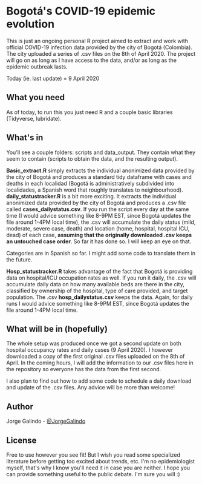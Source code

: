 # Bogotá's COVID-19 epidemic evolution

This is just an ongoing personal R project aimed to extract and work with official COVID-19 infection data provided by the city of Bogotá (Colombia). The city uploaded a series of .csv files on the 8th of April 2020. The project will go on as long as I have access to the data, and/or as long as the epidemic outbreak lasts.

Today (ie. last update) = 9 April 2020

## What you need

As of today, to run this you just need R and a couple basic libraries (Tidyverse, lubridate).

## What's in

You'll see a couple folders: scripts and data_output. They contain what they seem to contain (scripts to obtain the data, and the resulting output).

**Basic_extract.R** simply extracts the individual anonimized data provided by the city of Bogotá and produces a standard tidy dataframe with cases and deaths in each localidad (Bogotá is administratively subdivided into localidades, a Spanish word that roughly translates to neighbourhood).
**daily_statustracker.R** is a bit more exciting. It extracts the individual anonimized data provided by the city of Bogotá and produces a .csv file called **cases_dailystatus.csv**. If you run the script every day at the same time (I would advice something like 8-9PM EST, since Bogotá updates the file around 1-4PM local time), the .csv will accumulate the daily status (mild, moderate, severe case, death) and location (home, hospital, hospital ICU, dead) of each case, **assuming that the originally downloaded .csv keeps an untouched case order**. So far it has done so. I will keep an eye on that.

Categories are in Spanish so far. I might add some code to translate them in the future.


**Hosp_statustracker.R** takes advantage of the fact that Bogotá is providing data on hospital/ICU occupation rates as well. If you run it daily, the .csv will accumulate daily data on how many available beds are there in the city, classified by ownership of the hospital, type of care provided, and target population. The .csv **hosp_dailystatus.csv** keeps the data. Again, for daily runs I would advice something like 8-9PM EST, since Bogotá updates the file around 1-4PM local time.


## What will be in (hopefully)

The whole setup was produced once we got a second update on both hospital occupancy rates and daily cases (9 April 2020). I however downloaded a copy of the first original .csv files uploaded on the 8th of April. In the coming hours, I will add the information to our .csv files here in the repository so everyone has the data from the first second.


I also plan to find out how to add some code to schedule a daily download and update of the .csv files. Any advice will be more than welcome!

## Author

Jorge Galindo - [@JorgeGalindo](https://twitter.com/jorgegalindo)


## License

Free to use however you see fit! But I wish you read some specialized literature before getting too excited about trends, etc. I'm no epidemiologist myself, that's why I know you'll need it in case you are neither. I hope you can provide something useful to the public debate. I'm sure you will :)